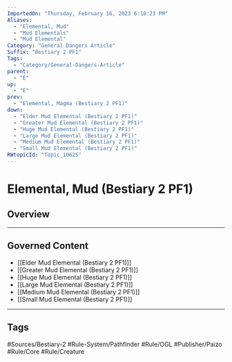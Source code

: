 ```yaml
---
ImportedOn: "Thursday, February 16, 2023 6:10:23 PM"
Aliases:
  - "Elemental, Mud"
  - "Mud Elementals"
  - "Mud Elemental"
Category: "General Dangers Article"
Suffix: "Bestiary 2 PF1"
Tags:
  - "Category/General-Dangers-Article"
parent:
  - "E"
up:
  - "E"
prev:
  - "Elemental, Magma (Bestiary 2 PF1)"
down:
  - "Elder Mud Elemental (Bestiary 2 PF1)"
  - "Greater Mud Elemental (Bestiary 2 PF1)"
  - "Huge Mud Elemental (Bestiary 2 PF1)"
  - "Large Mud Elemental (Bestiary 2 PF1)"
  - "Medium Mud Elemental (Bestiary 2 PF1)"
  - "Small Mud Elemental (Bestiary 2 PF1)"
RWtopicId: "Topic_10625"
---
```

# Elemental, Mud (Bestiary 2 PF1)
## Overview
---
## Governed Content
- [[Elder Mud Elemental (Bestiary 2 PF1)]]
- [[Greater Mud Elemental (Bestiary 2 PF1)]]
- [[Huge Mud Elemental (Bestiary 2 PF1)]]
- [[Large Mud Elemental (Bestiary 2 PF1)]]
- [[Medium Mud Elemental (Bestiary 2 PF1)]]
- [[Small Mud Elemental (Bestiary 2 PF1)]]


---
## Tags
#Sources/Bestiary-2 #Rule-System/Pathfinder #Rule/OGL #Publisher/Paizo #Rule/Core #Rule/Creature

